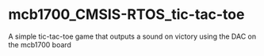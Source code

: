# mcb1700_CMSIS-RTOS_tic-tac-toe
A simple tic-tac-toe game that outputs a sound on victory using the DAC on the mcb1700 board
